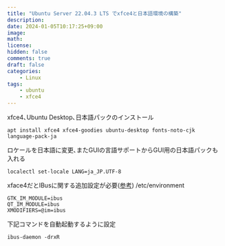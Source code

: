 ```yaml
---
title: "Ubuntu Server 22.04.3 LTS でxfce4と日本語環境の構築"
description: 
date: 2024-01-05T10:17:25+09:00
image: 
math: 
license: 
hidden: false
comments: true
draft: false
categories:
    - Linux
tags:
    - ubuntu
    - xfce4
---
```

xfce4､Ubuntu Desktop､日本語パックのインストール
```
apt install xfce4 xfce4-goodies ubuntu-desktop fonts-noto-cjk language-pack-ja
```
ロケールを日本語に変更､またGUIの言語サポートからGUI用の日本語パックも入れる
```
localectl set-locale LANG=ja_JP.UTF-8
```

xface4だとIBusに関する追加設定が必要([参考](https://wiki.archlinux.jp/index.php/IBus))
/etc/environment
```
GTK_IM_MODULE=ibus
QT_IM_MODULE=ibus
XMODIFIERS=@im=ibus
```

下記コマンドを自動起動するように設定
```
ibus-daemon -drxR
```
